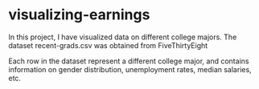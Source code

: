 # visualizing-earnings
In this project, I have visualized data on different college majors. The dataset recent-grads.csv was obtained from FiveThirtyEight

Each row in the dataset represent a different college major, and contains information on gender distribution, unemployment rates, median salaries, etc. 
